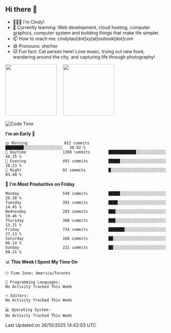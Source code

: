 ## Hi there 👋

<!--
**xinyue296/xinyue296** is a ✨ _special_ ✨ repository because its `README.md` (this file) appears on your GitHub profile.

Here are some ideas to get you started:

- 🔭 I’m currently working on ...
- 🌱 I’m currently learning ...
- 👯 I’m looking to collaborate on ...
- 🤔 I’m looking for help with ...
- 💬 Ask me about ...
- 📫 How to reach me: ...
- 😄 Pronouns: ...
- ⚡ Fun fact: ...
-->
- 👩🏻‍💻 I'm Cindy!
- 🌱 Currently learning: Web development, cloud hosting, computer graphics, computer system and building things that make life simpler.
- 📫 How to reach me: cindytao[dot]xy[at]outlook[dot]com
- 😄 Pronouns: she/her
- 🐱 Fun fact: Cat person here! Love music, trying out new food, wandering around the city, and capturing life through photography!

<!--Github Status: start-->
<div align="left">
  <img height="160em" src="https://github-readme-stats-topaz-two-25.vercel.app/api?username=xinyue296&theme=react&show_icons=true&count_private=true&include_orgs=true&hide=contribs,issues" />
    &nbsp;&nbsp;&nbsp;
  <img height="160em" src="https://github-readme-stats-cindy-taos-projects.vercel.app/api/top-langs/?username=xinyue296&theme=react&count_private=true&include_orgs=true&layout=compact" />
</div>
<!-- Github Status: end-->

<!--START_SECTION:waka-->
![Code Time](http://img.shields.io/badge/Code%20Time-294%20hrs%2036%20mins-blue)

**I'm an Early 🐤** 

```text
🌞 Morning                812 commits         ████████░░░░░░░░░░░░░░░░░   30.02 % 
🌆 Daytime                1308 commits        ████████████░░░░░░░░░░░░░   48.35 % 
🌃 Evening                493 commits         █████░░░░░░░░░░░░░░░░░░░░   18.23 % 
🌙 Night                  92 commits          █░░░░░░░░░░░░░░░░░░░░░░░░   03.40 % 
```
📅 **I'm Most Productive on Friday** 

```text
Monday                   549 commits         █████░░░░░░░░░░░░░░░░░░░░   20.30 % 
Tuesday                  391 commits         ████░░░░░░░░░░░░░░░░░░░░░   14.45 % 
Wednesday                283 commits         ███░░░░░░░░░░░░░░░░░░░░░░   10.46 % 
Thursday                 360 commits         ███░░░░░░░░░░░░░░░░░░░░░░   13.31 % 
Friday                   734 commits         ███████░░░░░░░░░░░░░░░░░░   27.13 % 
Saturday                 166 commits         ██░░░░░░░░░░░░░░░░░░░░░░░   06.14 % 
Sunday                   222 commits         ██░░░░░░░░░░░░░░░░░░░░░░░   08.21 % 
```


📊 **This Week I Spent My Time On** 

```text
🕑︎ Time Zone: America/Toronto

💬 Programming Languages: 
No Activity Tracked This Week

🔥 Editors: 
No Activity Tracked This Week

💻 Operating System: 
No Activity Tracked This Week
```


 Last Updated on 26/10/2025 14:42:03 UTC
<!--END_SECTION:waka-->
